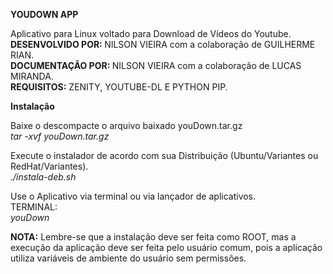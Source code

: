 <b>YOUDOWN APP</b>

Aplicativo para Linux voltado para Download de Vídeos do Youtube.<br/>
<b>DESENVOLVIDO POR: </b> NILSON VIEIRA com a colaboração de GUILHERME RIAN.<br/>
<b>DOCUMENTAÇÃO POR: </b> NILSON VIEIRA com a colaboração de LUCAS MIRANDA.<br/>
<b>REQUISITOS:</b> ZENITY, YOUTUBE-DL E PYTHON PIP.<br/>

<b>Instalação</b>

Baixe o descompacte o arquivo baixado youDown.tar.gz<br/>
<i>tar -xvf youDown.tar.gz</i>

Execute o instalador de acordo com sua Distribuição (Ubuntu/Variantes ou RedHat/Variantes).<br/>
<i>./instala-deb.sh</i>

Use o Aplicativo via terminal ou via lançador de aplicativos.<br/>
TERMINAL:<br/>
<i>youDown</i>

<b>NOTA:</b> Lembre-se que a instalação deve ser feita como ROOT, mas a execução da aplicação deve ser feita pelo usuário comum, pois a aplicação utiliza variáveis de ambiente do usuário sem permissões.

